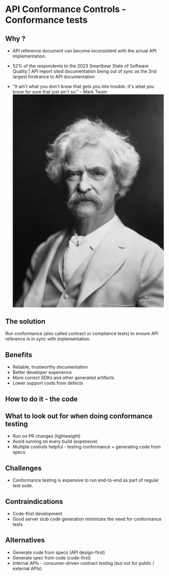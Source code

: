 # API Conformance Controls - Conformance tests


## Why ?

- API reference document can become inconsistent with the actual API implementation.

- 52% of the respondents to the 2023 Smartbear State of Software Quality | API report
  sited documentation being out of sync as the 2nd largest hindrance to API documentation

-  "It ain’t what you don't know that gets you into trouble. It's what you know for sure that just ain't so." – Mark Twain
![Mark Twain](mark-twain.png)



## The solution
Run conformance (also called contract or compliance tests) to ensure API reference is in sync with implementation.

## Benefits
- Reliable, trustworthy documentation 
- Better developer experience 
- More correct SDKs and other generated artifacts
- Lower support costs from defects

## How to do it - the code

## What to look out for when doing conformance testing
- Run on PR changes (lightweight)
- Avoid running on every build (expensive)
- Multiple controls helpful - testing conformance + generating code from specs 

## Challenges
- Conformance testing is expensive to run end-to-end as part of regular test suite.

## Contraindications
- Code-first development
- Good server stub code generation minimizes the need for conformance tests

## Alternatives
- Generate code from specs (API design-first)
- Generate spec from code (code-first)
- Internal APIs - consumer-driven contract testing (but not for public / external APIs)
